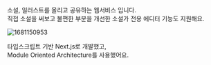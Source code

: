 소설, 일러스트를 올리고 공유하는 웹서비스 입니다. <br />
직접 소설을 써보고 불편한 부분을 개선한 소설가 전용 에디터 기능도 지원해요. <br />

![1681150953](https://user-images.githubusercontent.com/80014454/231018866-79440dbf-8d3d-4e8e-8a86-cb65dd9d5d83.png)

타입스크립트 기반 Next.js로 개발했고, <br />
Module Oriented Architecture를 사용했어요. 
